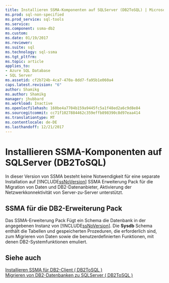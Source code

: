```yaml
---
title: Installieren SSMA-Komponenten auf SQLServer (DB2ToSQL) | Microsoft Docs
ms.prod: sql-non-specified
ms.prod_service: sql-tools
ms.service: 
ms.component: ssma-db2
ms.custom: 
ms.date: 01/19/2017
ms.reviewer: 
ms.suite: sql
ms.technology: sql-ssma
ms.tgt_pltfrm: 
ms.topic: article
applies_to:
- Azure SQL Database
- SQL Server
ms.assetid: cf2b724b-4ca7-470a-8dd7-fa95b1e060a4
caps.latest.revision: "6"
author: Shamikg
ms.author: Shamikg
manager: jhubbard
ms.workload: Inactive
ms.openlocfilehash: 160be4a7704b159a9445fc5a1f48ed2a6c9d8e84
ms.sourcegitcommit: cc71f1027884462c359effb898390c8d97eaa414
ms.translationtype: MT
ms.contentlocale: de-DE
ms.lasthandoff: 12/21/2017
---
```

# <a name="installing-ssma-components-on-sql-server-db2tosql"></a>Installieren SSMA-Komponenten auf SQLServer (DB2ToSQL)
In dieser Version von SSMA besteht keine Notwendigkeit für eine separate Installation auf [!INCLUDE[ssNoVersion](../../includes/ssnoversion_md.md)] SSMA Erweiterung Pack für die Migration von Daten und DB2-Datenanbieter, Aktivierung der Netzwerkkonnektivität von Server-zu-Server unterstützt.  
  
## <a name="ssma-for-db2-extension-pack"></a>SSMA für die DB2-Erweiterung Pack  
Das SSMA-Erweiterung Pack Fügt ein Schema die Datenbank in der angegebenen Instanz von [!INCLUDE[ssNoVersion](../../includes/ssnoversion_md.md)]. Die **Sysdb** Schema enthält die Tabellen und gespeicherten Prozeduren, die erforderlich sind, zum Migrieren von Daten sowie die benutzerdefinierten Funktionen, mit denen DB2-Systemfunktionen emuliert.  
  
## <a name="see-also"></a>Siehe auch  
[Installieren SSMA für DB2-Client &#40; DB2ToSQL &#41;](../../ssma/db2/installing-ssma-for-db2-client-db2tosql.md)  
[Migrieren von DB2-Datenbanken zu SQLServer &#40; DB2ToSQL &#41;](../../ssma/db2/migrating-db2-databases-to-sql-server-db2tosql.md)  
  
